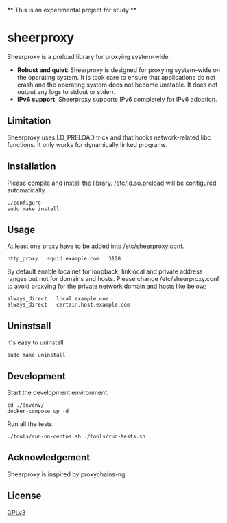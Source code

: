 ** This is an experimental project for study **

# sheerproxy

Sheerproxy is a preload library for proxying system-wide.

- **Robust and quiet**: Sheerproxy is designed for proxying system-wide on the operating system. It is took care to ensure that applications do not crash and the operating system does not become unstable. It does not output any logs to stdout or stderr.
- **IPv6 support**: Sheerproxy supports IPv6 completely for IPv6 adoption.

## Limitation
Sheerproxy uses LD_PRELOAD trick and that hooks network-related libc functions. It only works for dynamically linked programs.

## Installation
Please compile and install the library. /etc/ld.so.preload will be configured automatically.
```
./configure
sudo make install
```

## Usage
At least one proxy have to be added into /etc/sheerproxy.conf.
```
http_proxy   squid.example.com   3128
```

By default enable localnet for loopback, linklocal and private address ranges but not for domains and hosts. Please change /etc/sheerproxy.conf to avoid proxying for the private network domain and hosts like below;
```
always_direct   local.example.com
always_direct   certain.host.example.com
```

## Uninstsall
It's easy to uninstall.
```
sudo make uninstall
```

## Development
Start the development environment.
```
cd ./devenv/
docker-compose up -d
```

Run all the tests.
```
./tools/run-on-centos.sh ./tools/run-tests.sh
```


## Acknowledgement
Sheerproxy is inspired by proxychains-ng.

## License
[GPLv3](./LICENSE)
